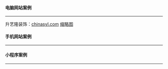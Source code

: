 #### 电脑网站案例
******
升艺隆装饰：[chinasyl.com](http://chinasyl.com) 
[缩略图](https://github.com/alonesky0315/cases/blob/master/images/chinasyl.com.jpg?raw=true)   

#### 手机网站案例
******

#### 小程序案例
******
